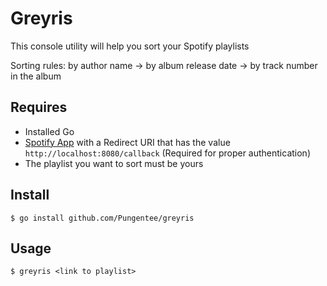 # Greyris
This console utility will help you sort your Spotify playlists

Sorting rules: by author name -> by album release date -> by track number in the album

## Requires
- Installed Go
- [Spotify App](https://developer.spotify.com/dashboard) with a Redirect URI that has the value `http://localhost:8080/callback` (Required for proper authentication)
- The playlist you want to sort must be yours

## Install
```shell
$ go install github.com/Pungentee/greyris
```

## Usage
```shell
$ greyris <link to playlist>
```